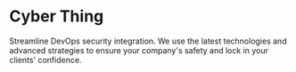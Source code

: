# Cyber Thing

Streamline DevOps security integration. We use the latest technologies and advanced strategies to ensure your company's safety and lock in your clients' confidence.
